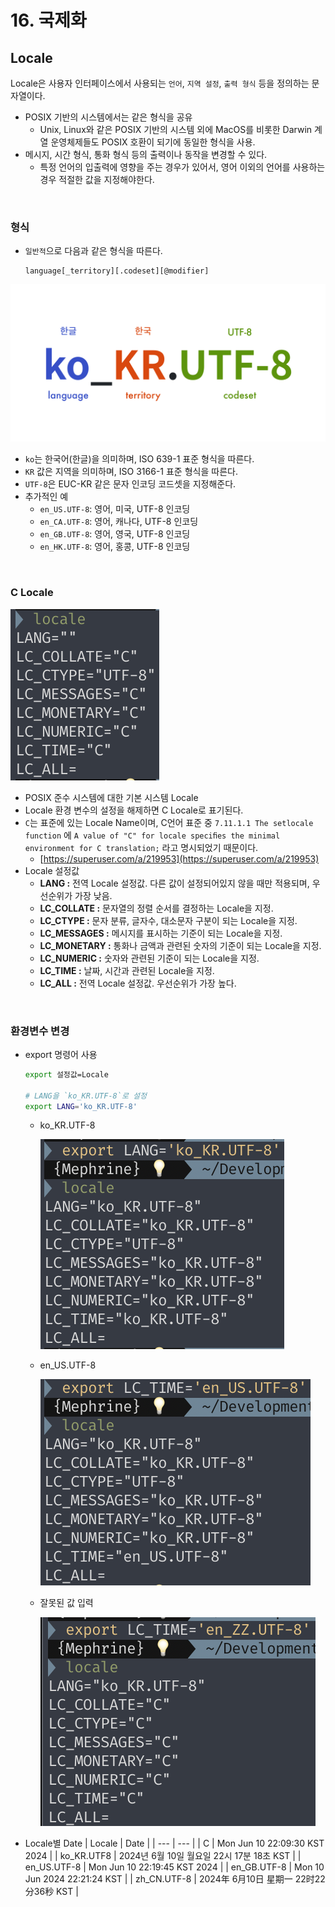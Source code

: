 # 16. 국제화

## Locale

Locale은 사용자 인터페이스에서 사용되는 `언어`, `지역 설정`, `출력 형식` 등을 정의하는 문자열이다.

- POSIX 기반의 시스템에서는 같은 형식을 공유
    - Unix, Linux와 같은 POSIX 기반의 시스템 외에 MacOS를 비롯한 Darwin 계열 운영체제들도 POSIX 호환이 되기에 동일한 형식을 사용.
- 메시지, 시간 형식, 통화 형식 등의 출력이나 동작을 변경할 수 있다.
    - 특정 언어의 입출력에 영향을 주는 경우가 있어서, 영어 이외의 언어를 사용하는 경우 적절한 값을 지정해야한다.


<br>

### 형식

- `일반적`으로 다음과 같은 형식을 따른다.
    
    ```
    language[_territory][.codeset][@modifier]
    ```
    

![Untitled](./Untitled.png)

- `ko`는 한국어(한글)을 의미하며, ISO 639-1 표준 형식을 따른다.
- `KR` 값은 지역을 의미하며, ISO 3166-1 표준 형식을 따른다.
- `UTF-8`은 EUC-KR 같은 문자 인코딩 코드셋을 지정해준다.
- 추가적인 예
    - `en_US.UTF-8`: 영어, 미국, UTF-8 인코딩
    - `en_CA.UTF-8`: 영어, 캐나다, UTF-8 인코딩
    - `en_GB.UTF-8`: 영어, 영국, UTF-8 인코딩
    - `en_HK.UTF-8`: 영어, 홍콩, UTF-8 인코딩

<br>

### C Locale

![Screenshot 2024-06-10 at 12.58.20 AM.png](./Screenshot_2024-06-10_at_12.58.20_AM.png)

- POSIX 준수 시스템에 대한 기본 시스템 Locale
- Locale 환경 변수의 설정을 해제하면 C Locale로 표기된다.
- `C`는 표준에 있는 Locale Name이며, C언어 표준 중 `7.11.1.1 The setlocale function` 에 `A value of "C" for locale speciﬁes the minimal environment for C translation;` 라고 명시되었기 때문이다.
    - [https://superuser.com/a/219953](https://superuser.com/a/219953)
- Locale 설정값
    - **LANG :** 전역 Locale 설정값. 다른 값이 설정되어있지 않을 때만 적용되며, 우선순위가 가장 낮음.
    - **LC_COLLATE :** 문자열의 정렬 순서를 결정하는 Locale을 지정.
    - **LC_CTYPE :** 문자 분류, 글자수, 대소문자 구분이 되는 Locale을 지정.
    - **LC_MESSAGES :** 메시지를 표시하는 기준이 되는 Locale을 지정.
    - **LC_MONETARY :** 통화나 금액과 관련된 숫자의 기준이 되는 Locale을 지정.
    - **LC_NUMERIC :** 숫자와 관련된 기준이 되는 Locale을 지정.
    - **LC_TIME :** 날짜, 시간과 관련된 Locale을 지정.
    - **LC_ALL :** 전역 Locale 설정값. 우선순위가 가장 높다.

<br>

### 환경변수 변경

- export 명령어 사용
    
    ```bash
    export 설정값=Locale
    
    # LANG을 `ko_KR.UTF-8`로 설정
    export LANG='ko_KR.UTF-8'
    ```
    
    - ko_KR.UTF-8
        
        ![Screenshot 2024-06-10 at 10.16.02 PM.png](./Screenshot_2024-06-10_at_10.16.02_PM.png)
        
    - en_US.UTF-8
        
        ![Screenshot 2024-06-10 at 10.18.38 PM.png](./Screenshot_2024-06-10_at_10.18.38_PM.png)
        
    - 잘못된 값 입력
        
        ![Screenshot 2024-06-10 at 10.20.41 PM.png](./Screenshot_2024-06-10_at_10.20.41_PM.png)
        
- Locale별 Date
    | Locale | Date |
    | --- | --- |
    | C | Mon Jun 10 22:09:30 KST 2024 |
    | ko_KR.UTF8 | 2024년 6월 10일 월요일 22시 17분 18초 KST |
    | en_US.UTF-8 | Mon Jun 10 22:19:45 KST 2024 |
    | en_GB.UTF-8 | Mon 10 Jun 2024 22:21:24 KST |
    | zh_CN.UTF-8 | 2024年 6月10日 星期一 22时22分36秒 KST |
